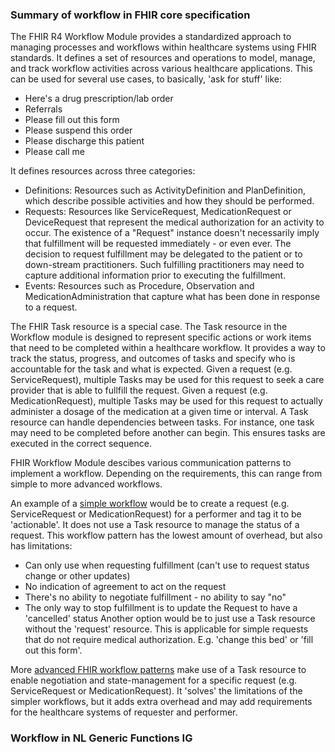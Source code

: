 ### Summary of workflow in FHIR core specification
The FHIR R4 Workflow Module provides a standardized approach to managing processes and workflows within healthcare systems using FHIR standards. It defines a set of resources and operations to model, manage, and track workflow activities across various healthcare applications. This can be used for several use cases, to basically, 'ask for stuff' like:
- Here's a drug prescription/lab order
- Referrals
- Please fill out this form
- Please suspend this order
- Please discharge this patient
- Please call me

It defines resources across three categories:

- Definitions: Resources such as ActivityDefinition and PlanDefinition, which describe possible activities and how they should be performed.
- Requests: Resources like ServiceRequest, MedicationRequest or DeviceRequest that represent the medical authorization for an activity to occur. The existence of a "Request" instance doesn't necessarily imply that fulfillment will be requested immediately - or even ever. The decision to request fulfillment may be delegated to the patient or to down-stream practitioners. Such fulfilling practitioners may need to capture additional information prior to executing the fulfillment.
- Events: Resources such as Procedure, Observation and MedicationAdministration that capture what has been done in response to a request.

The FHIR Task resource is a special case. The Task resource in the Workflow module is designed to represent specific actions or work items that need to be completed within a healthcare workflow. It provides a way to track the status, progress, and outcomes of tasks and specify who is accountable for the task and what is expected. Given a request (e.g. ServiceRequest), multiple Tasks may be used for this request to seek a care provider that is able to fullfill the request. Given a request (e.g. MedicationRequest), multiple Tasks may be used for this request to actually administer a dosage of the medication at a given time or interval. A Task resource can handle dependencies between tasks. For instance, one task may need to be completed before another can begin. This ensures tasks are executed in the correct sequence.

FHIR Workflow Module descibes various communication patterns to implement a workflow. Depending on the requirements, this can range from simple to more advanced workflows. 

An example of a [simple workflow](https://hl7.org/fhir/R4/workflow-ad-hoc.html) would be to create a request (e.g. ServiceRequest or MedicationRequest) for a performer and tag it to be 'actionable'. It does not use a Task resource to manage the status of a request. This workflow pattern has the lowest amount of overhead, but also has limitations:
- Can only use when requesting fulfillment (can't use to request status change or other updates)
- No indication of agreement to act on the request
- There's no ability to negotiate fulfillment - no ability to say "no"
- The only way to stop fulfillment is to update the Request to have a 'cancelled' status
Another option would be to just use a Task resource without the 'request' resource. This is applicable for simple requests that do not require medical authorization. E.g. 'change this bed' or 'fill out this form'. 

More [advanced FHIR workflow patterns](https://hl7.org/fhir/R4/workflow-management.html) make use of a Task resource to enable negotiation and state-management for a specific request (e.g. ServiceRequest or MedicationRequest). It 'solves' the limitations of the simpler workflows, but it adds extra overhead and may add requirements for the healthcare systems of requester and performer.

### Workflow in NL Generic Functions IG
<!-- 
In Shared Care Planning, an advanced FHIR workflow pattern is used to cover all requirements for a generic workflow process between organizations. The process is based on [FHIR workflow pattern G](https://hl7.org/fhir/R4/workflow-management.html#optiong), but SCP nodes can also use pattern [F](https://hl7.org/fhir/R4/workflow-management.html#optionf) or [H](https://hl7.org/fhir/R4/workflow-management.html#optionh) depending on the capabilities of their healthcare systems. The main difference between these 3 patterns (F, G and H) is the location of the Task; it can be stored at the requester, performer or at a third party (broker). For example; if you'd want to create a Task at the performer, but their EHR does not support it, you may choose to create a Task at your own EHR and notify the performer (and thus following pattern [F](https://hl7.org/fhir/R4/workflow-management.html#optionf) in stead of [G](https://hl7.org/fhir/R4/workflow-management.html#optiong)). SCP uses [notifications](./notification.md) in between nodes to provide quick feedback/updates in initial phase of a Task (creation to acceptance/rejectance).

#### Task workflow Option G: Creation of Task on performer's system
<div>
{% include workflow-base-g.svg %}
</div>

#### Notification of stakeholders
If a SCP-Task is created/updated, participating organizations MUST be notified of this change. 

Stakeholders may have a ***role*** in the Task. For example, an external care provider department may be set as the Task.owner. The Organization or HealthcareService instance of this care provider department may exist locally (or at a Care Service Directory service), so to find the notification-endpoint of the care provider may involve searching/fetching the HealthcareService.endpoint, HealthcareService.managingOrganizations, Organization.partOf and/or Organization.endpoint

Stakeholders may also host instances that are ***referenced*** in the Task (e.g. an external CarePlan in Task.basedOn, an external ServiceRequest in Task.focus or an external Task in Task.partOf). The base-url in the literal reference may be used to find the notification-endpoint.


#### Task state and lifecycle
The Task status and state transitions are important part in the lifecycle of a Task.
The Task state machine for SCP is a subset of the [base FHIR Task state machine](https://hl7.org/fhir/R4/task.html#statemachine). In comparison to base FHIR Task state machine, the SCP-Task does not use status 'draft' or state 'ready', but does allows states-transition and from 'requested to completed: 

<img src="Task-state-machine.png" width="32%" style="float: none"/>

|State from|State to|Allow state transition for|
|-|-|-|
|-|requested|Task.requestor who is also CarePlan-participant|
|requested|received, accepted, rejected, cancelled, in-progress, completed, failed|Task.owner|
|received|accepted, rejected, cancelled, in-progress, completed, failed|Task.owner|
|accepted|cancelled, in-progress, completed, failed|Task.owner|
|in-progress|completed, failed, on-hold|Task.owner|
|on-hold|in-progress, completed, failed|Task.owner|
{:.grid .table-hover}

An SCP-Task can only be created by the requester. Tasks can only be updated by the owner/performer. However, some elements SHALL not be updated by the performer, depending on the Task.intent. This table indicates the elements a performer can ***update*** (immutability is the default):

| Mutable elements | notes |
|-|-|
| status | changing status to `requested` is prohibited|
| statusReason | - |
| businessstatus | - |
| executionPeriod| if intent = `order` and the status is updated to `received` or `accepted`, the executionPeriod should ***not*** be updated |
| lastModified | - |
| owner| the owner may be changed to an entity within current organization |
| location | - |
| note | - |
| relevantHistory| - |
| output | - |
{:.grid .table-hover}

To avoid losing data during updates, actors MUST support the directives in [FHIR transactional integrity](http://hl7.org/fhir/R4/http.html#transactional-integrity) and [FHIR concurrency](https://hl7.org/fhir/R4/http.html#concurrency)


#### Using planned Tasks
When a requester sets Task.intent to `plan`, it may use this to find the care organization that is able to perform the Task closest to the Patient or at the earliest date (by changing the executionPeriod). 
Multiple Tasks may be created in parallel for different care providers. For privacy reasons, the Patient instance (or non-relevant parts of the Patient instance) should not be shared with care providers in this phase.
Performers MUST respond real-time to allow the requester to select the best performer (based on location, executionPeriod or other data like cost and patient satisfaction ratings). A new Task SHALL be created with intent = `order`, status = `requested` and the selected performer to proceed with the usual acceptance/execution of the Task.  -->






<!-- 
The Task resource describes an activity that can be performed, is being performed, or has been performed. It is used to manage and track the status of tasks, participants and definition of the Task. A Task in SCP is always related ('basedOn') the CarePlan. When a party is request to 'do' a Task, that organizations that may not be part of the CareTeam yet. Personally Identifiable Information SHOULD be left out of the Task content until the Task is accepted by the organization responsible for the Task.
Key elements of a Task for SCP:
- **basedOn**: References to other requests that the task is based on. MUST contain one reference to a SCP-CarePlan.
- **focus**: A reference to the request-resource that the task is focused on. (e.g. a [ServiceRequest](https://hl7.org/fhir/R4/servicerequest.html), [MedicationRequest](https://hl7.org/fhir/R4/medicationrequest.html) or [DeviceRequest](https://hl7.org/fhir/R4/devicerequest.html))
- **code**: The type of task to be performed (e.g. approval, fullfilment, suspend or resume)
- **status**: The current status of the task (requested, received, accepted, in-progress, on-hold, completed, cancelled, entered-in-error, rejected).
- **requester**: The individual or organization who initiated the task.
- **owner**: The individual or organization responsible for the task.
- **for**: The patient for whom the task is being performed.
- **input**: The input data required for the task.
- **output**: The output data produced by the task.
https://hl7.org/fhir/R4/task.html see the state machine: https://hl7.org/fhir/R4/workflow-communications.html#12.6.2

#### State transitions

The Task has a state (requested, accepted, completed, etc.) and it refers to a focal resource (ServiceRequest, CommunicationRequest, MedicationRequest, Questionnaire, Consent, etc.). The focal resource contains the actual specification of what is requested, wheras the task manages metadata like requester, performer, state and if e.g. fulfilled or approval is desired by the requester.

#### Creating and responding to a Task
The CarePlan author or an 'active' CareTeam participant can create a new request and send the request to another Care provider. This Care provider may not be a current participant of the CareTeam. The Task status and state transitions are important part in the lifecycle of these requests.
The Task state machine for SCP is a subset of the [base FHIR Task state machine](https://hl7.org/fhir/R4/task.html#statemachine). SCP does not use status 'draft' and state 'ready' is used for (sub-)Tasks that do not lead to changes the participants in the CareTeam: 

<img src="Task-state-machine.png" width="32%" style="float: none"/>

The requestor and owner are restricted to make certain state transitions. For some Task states, the Task.owner will become a member of the CareTeam (see transaction [Updating CarePlan and CareTeam](#updating-careplan-and-careteam)). This table shows who must be authorized to make a state transition:

|State from|State to|Allow state transition for|
|-|-|-|
|-|requested|Task.requestor who is also CareTeam-participant|
|requested|received|Task.owner|
|requested|accepted|Task.owner|
|requested|rejected|Task.owner|
|requested|in-progress|Task.owner|
|requested|completed|Task.owner|
|requested|cancelled|Task.requestor, Task.owner|
|received|accepted|Task.owner|
|received|rejected|Task.owner|
|received|in-progress|Task.owner|
|received|completed|Task.owner|
|received|cancelled|Task.requestor, Task.owner|
|accepted|in-progress|Task.owner|
|accepted|cancelled|Task.requestor, Task.owner|
|accepted|completed|Task.owner|
|in-progress|completed|Task.owner|
|in-progress|failed|Task.owner|
|in-progress|on-hold|Task.requestor, Task.owner|
|on-hold|in-progress|Task.requestor, Task.owner|

{:.grid .table-hover}

In the first sequence diagram, Care Provider 1 has implemented the (optional) CP-Service role and is requesting Care Provider 2 to do a Task. As a Task MUST always be based on a CarePlan, so if there is none, a CarePlan should be created. 
> Optional: As Care Provider 2 is evaluating the Task, it may create a new Task (a sub-Task that is based on the main Task) containing a Questionnaire for Care Provider 1. As soon as Care Provider 1 provides the response, Care Provider 2 re-evaluates the main Task. This cycle can be repeated. The reason for cycles of (short, incremental) Questionnaires (or conditional segments in a Questionnaire?) is that if Care Provider 2 evaluates the first response (e.g. inclusion criteria for the Task) it might reject the main Task without Practitioner 1 having to answer additional questions. The table above specifies who is able to do certain state transitions. 

<div>
{% include overview-task-negotiation-1-2.svg %}
</div>

This transaction is based on [FHIR workflow pattern H](https://hl7.org/fhir/R4/workflow-management.html#optionh) which uses a 'workflow broker' that stores and manages Task resources. In SCP, the 'workflow broker' is implemented by the Care Plan Service. The Care Plan Service store and manages Tasks, CarePlans and CareTeam resources.

In the second diagram, Care Provider 2 will send Care Provider 3 a request, still using Care Provider 1 as the 'workflow broker' (the CP-Service where the CarePlan, CareTeam and Tasks reside). In this example, Care provider 3 is not able to accept the Task automatically and needs an practitioner to evaluate it. 

<div>
{% include overview-task-negotiation-1-2-3.svg %}
</div>

For more information on this transaction, see [Transactions - Request workflow with additional response workflow](./transaction-request-response-workflow.html) -->
